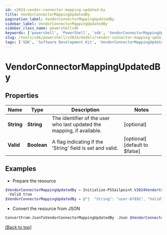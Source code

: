 ```yaml
---
id: v2024-vendor-connector-mapping-updated-by
title: VendorConnectorMappingUpdatedBy
pagination_label: VendorConnectorMappingUpdatedBy
sidebar_label: VendorConnectorMappingUpdatedBy
sidebar_class_name: powershellsdk
keywords: ['powershell', 'PowerShell', 'sdk', 'VendorConnectorMappingUpdatedBy', 'V2024VendorConnectorMappingUpdatedBy'] 
slug: /tools/sdk/powershell/v2024/models/vendor-connector-mapping-updated-by
tags: ['SDK', 'Software Development Kit', 'VendorConnectorMappingUpdatedBy', 'V2024VendorConnectorMappingUpdatedBy']
---
```



# VendorConnectorMappingUpdatedBy

## Properties

Name | Type | Description | Notes
------------ | ------------- | ------------- | -------------
**String** | **String** | The identifier of the user who last updated the mapping, if available. | [optional] 
**Valid** | **Boolean** | A flag indicating if the 'String' field is set and valid. | [optional] [default to $false]

## Examples

- Prepare the resource
```powershell
$VendorConnectorMappingUpdatedBy = Initialize-PSSailpoint.V2024VendorConnectorMappingUpdatedBy  -String user-67891 `
 -Valid true
$VendorConnectorMappingUpdatedBy = @"{  "String": "user-67891", "Valid": "true "}"@
```

- Convert the resource from JSON
```powershell
ConvertFrom-JsonToVendorConnectorMappingUpdatedBy -Json $VendorConnectorMappingUpdatedBy
```


[[Back to top]](#) 


